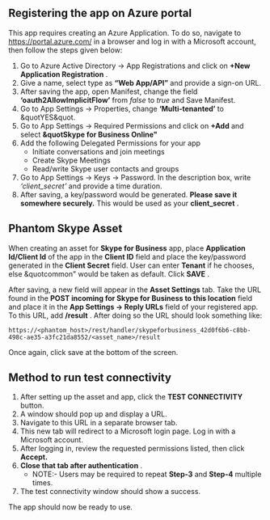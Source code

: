 [comment]: # " File: README.md"
[comment]: # "  Copyright (c) 2019-2020 Splunk Inc."
[comment]: # ""
[comment]: # "Licensed under Apache 2.0 (https://www.apache.org/licenses/LICENSE-2.0.txt)"
[comment]: # ""
[comment]: # ""
## Registering the app on Azure portal

This app requires creating an Azure Application. To do so, navigate to <https://portal.azure.com/>
in a browser and log in with a Microsoft account, then follow the steps given below:  

1.  Go to Azure Active Directory → App Registrations and click on **+New Application Registration**
    .
2.  Give a name, select type as **“Web App/API”** and provide a sign-on URL.
3.  After saving the app, open Manifest, change the field **‘oauth2AllowImplicitFlow’** from *false*
    to *true* and Save Manifest.
4.  Go to App Settings → Properties, change **‘Multi-tenanted’** to &quotYES&quot.
5.  Go to App Settings → Required Permissions and click on **+Add** and select **&quotSkype for
    Business Online"**
6.  Add the following Delegated Permissions for your app
    -   Initiate conversations and join meetings
    -   Create Skype Meetings
    -   Read/write Skype user contacts and groups
7.  Go to App Settings → Keys → Password. In the description box, write *‘client_secret’* and
    provide a time duration.
8.  After saving, a key/password would be generated. **Please save it somewhere securely.** This
    would be used as your **client_secret** .

## Phantom Skype Asset

When creating an asset for **Skype for Business** app, place **Application Id/Client Id** of the app
in the **Client ID** field and place the key/password generated in the **Client Secret** field. User
can enter **Tenant** if he chooses, else &quotcommon" would be taken as default. Click **SAVE** .  
  
After saving, a new field will appear in the **Asset Settings** tab. Take the URL found in the
**POST incoming for Skype for Business to this location** field and place it in the **App Settings
-> Reply URLs** field of your registered app. To this URL, add **/result** . After doing so the URL
should look something like:  
  

    https://<phantom_host>/rest/handler/skypeforbusiness_42d0f6b6-c8bb-498c-ae35-a3fc21da8552/<asset_name>/result

  
Once again, click save at the bottom of the screen.

## Method to run test connectivity

  

1.  After setting up the asset and app, click the **TEST CONNECTIVITY** button.
2.  A window should pop up and display a URL.
3.  Navigate to this URL in a separate browser tab.
4.  This new tab will redirect to a Microsoft login page. Log in with a Microsoft account.
5.  After logging in, review the requested permissions listed, then click **Accept.**
6.  **Close that tab after authentication** .  
    -   NOTE:- Users may be required to repeat **Step-3** and **Step-4** multiple times.
7.  The test connectivity window should show a success.

  
The app should now be ready to use.
